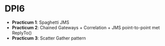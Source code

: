# DPI6

- **Practicum 1**: Spaghetti JMS  
- **Practicum 2**: Chained Gateways + Correlation + JMS point-to-point met ReplyTo()  
- **Practicum 3**: Scatter Gather pattern  
